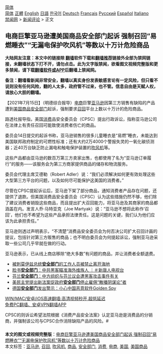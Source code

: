  <!-- 面包屑导航 --> <div class="breadcrumb"><!-- GTranslate: https://gtranslate.io/ -->  <div class="switcher notranslate">  <div class="selected">  <a href="#" onclick="return false;"> 简体</a>  </div>  <div class="option">  <a href="https://www.bannedbook.org" onclick="doGTranslate('zh-CN|zh-CN');jQuery('div.switcher div.selected a').html(jQuery(this).html());return false;" title="简体中文" class="nturl selected"> 简体</a>  <a href="https://www.bannedbook.org/zh-tw/" onclick="doGTranslate('zh-CN|zh-TW');jQuery('div.switcher div.selected a').html(jQuery(this).html());return false;" title="繁體中文" class="nturl"> 正體</a>  <a href="https://www.bannedbook.org/en/" onclick="doGTranslate('zh-CN|en');jQuery('div.switcher div.selected a').html(jQuery(this).html());return false;" title="English" class="nturl"> English</a>  <a href="https://www.bannedbook.org/ja/" onclick="doGTranslate('zh-CN|ja');jQuery('div.switcher div.selected a').html(jQuery(this).html());return false;" title="日本語" class="nturl"> 日語</a>  <a href="https://www.bannedbook.org/ko/" onclick="doGTranslate('zh-CN|ko');jQuery('div.switcher div.selected a').html(jQuery(this).html());return false;" title="한국어" class="nturl"> 한국어</a>  <a href="https://www.bannedbook.org/de/" onclick="doGTranslate('zh-CN|de');jQuery('div.switcher div.selected a').html(jQuery(this).html());return false;" title="Deutsch" class="nturl"> Deutsch</a>  <a href="https://www.bannedbook.org/fr/" onclick="doGTranslate('zh-CN|fr');jQuery('div.switcher div.selected a').html(jQuery(this).html());return false;" title="Français" class="nturl"> Français</a>  <a href="https://www.bannedbook.org/ru/" onclick="doGTranslate('zh-CN|ru');jQuery('div.switcher div.selected a').html(jQuery(this).html());return false;" title="Русский" class="nturl"> Русский</a>  <a href="https://www.bannedbook.org/es/" onclick="doGTranslate('zh-CN|es');jQuery('div.switcher div.selected a').html(jQuery(this).html());return false;" title="Español" class="nturl"> Español</a>  <a href="https://www.bannedbook.org/it/" onclick="doGTranslate('zh-CN|it');jQuery('div.switcher div.selected a').html(jQuery(this).html());return false;" title="Italiano" class="nturl"> Italiano</a>  </div>  </div>      <div class='breadcrumb-sub'><!-- Breadcrumb NavXT 6.3.0 --> <a href="https://www.bannedbook.org/" class="home">禁闻网</a> &gt; <a href="https://www.bannedbook.org/bnews/comments/" class="category">新闻评论</a> &gt; 正文</div></div><h2>电商巨擎亚马逊遭美国商品安全部门起诉 强制召回“易燃睡衣”“无漏电保护吹风机”等数以十万计危险商品</h2> <p class="notice"><b>大陆网友注意：本文中的链接除 <a href="https://github.com/bannedbook/fanqiang" >翻墙</a>软件下载和<a href="https://github.com/killgcd/justmysocks/blob/master/README.md">翻墙推荐</a>链接外全部为禁网链接，未翻墙状态下打不开，请勿点击。此为文字版禁闻，欲看图文视频完整版和更多禁闻，请下载<a href="https://github.com/bannedbook/fanqiang">翻墙软件或APP</a>后翻墙上禁闻网。</p><p>备注：翻墙看新闻非常安全，翻墙以真实身份发表敏感言论有一定风险，但只看不说则没有任何风险，翻的人太多，政府管不过来，也不管。信息自由是天赋人权，请放心大胆的翻墙。</b></p>  <div class="entry"> <p>              <a href="https://i2.wp.com/upload-images-bucket-v64rleca837do.s3.eu-west-1.amazonaws.com/wp-content/uploads/2021/07/15024304/%E4%BA%9A%E9%A9%AC%E9%80%8A-%E5%9B%BE.jpg?fit=1280%2C720&#038;ssl=1" data-caption=""></a>                            </p> <p>【2021年7月15日】（明德综合报导）<a href="https://www.bannedbook.org/bnews/tag/%E7%94%B5%E5%95%86/" class="st_tag internal_tag" rel="tag" title="标签 电商 下的日志">电商</a>巨擎<a href="https://www.bannedbook.org/bnews/tag/%e4%ba%9a%e9%a9%ac%e9%80%8a/" class="st_tag internal_tag" rel="tag" title="标签 亚马逊 下的日志">亚马逊</a>因第三方销售有缺陷的产品遭到<a href="https://www.bannedbook.org/bnews/tag/%e7%be%8e%e5%9b%bd/" class="st_tag internal_tag" rel="tag" title="标签 美国 下的日志">美国</a><a href="https://www.bannedbook.org/bnews/tag/%E5%95%86%E5%93%81/" class="st_tag internal_tag" rel="tag" title="标签 商品 下的日志">商品</a><a href="https://www.bannedbook.org/bnews/tag/%E5%AE%89%E5%85%A8%E9%83%A8%E9%97%A8/" class="st_tag internal_tag" rel="tag" title="标签 安全部门 下的日志">安全部门</a>起诉，强制要求<a href="https://www.bannedbook.org/bnews/tag/%E5%8F%AC%E5%9B%9E/" class="st_tag internal_tag" rel="tag" title="标签 召回 下的日志">召回</a>平台上数以十万计的危险商品。</p>  <p>路透社报导指，美国<a href="https://www.bannedbook.org/bnews/tag/%e6%b6%88%e8%b4%b9/" class="st_tag internal_tag" rel="tag" title="标签 消费 下的日志">消费</a>品安全委员会（CPSC）提出行政诉讼，指称亚马逊公司在法律上有责任召回可能致使消费者伤亡的商品。</p> <p>委员会14日提交的起诉书称，亚马逊销售的很多儿童睡衣是“易燃”睡衣，未能达到美国联邦政府制定的可燃性标准；还有大约2万4000个警报失灵的一氧化碳侦测器；近40万台缺乏防止漏电和触电保护装置的<a href="https://www.bannedbook.org/bnews/tag/%E5%90%B9%E9%A3%8E%E6%9C%BA/" class="st_tag internal_tag" rel="tag" title="标签 吹风机 下的日志">吹风机</a>等。</p>  <p>这些产品都由亚马逊的数百万第三方卖家出售，也都使用了名为“亚马逊订单履行”的服务——该服务会为第三方商家提供商品的储存和物流服务。</p> <p>委员会代理主席艾德勒（Robert Adler）说：“我们必须解决如何更有效处理这些大型第三方平台的问题，以及如何尽可能保护这美国的消费者。”</p>  <p>尽管在CPSC提起诉讼后，亚马逊下架了部分商品，通知消费者产品存在问题，还提供了退款。但美国消费品安全委员会（CPSC）认为这些措施仍然不够，他们除了建议消费者销毁这些商品，而且提出扩大召回能力，将亚马逊及其商家的商品都涵盖在内。发言人乔·马特亚克（Joe Martyak）说：“亚马逊不想将此称作‘召回’，他们也不希望为这些产品承担法律责任。这是问题的关键，我们认为他们应该为此承担责任。”</p> <p>亚马逊则透过声明表示，“不清楚”消费品安全委员会为何否决公司扩大召回计画的提议，包括针对第三方贩售的商品；也不明白委员会为何提起诉讼，强制亚马逊采取一些公司几乎早就在做的行动。</p>  <p>亚马逊表示，已从线上商店移除“绝大多数”有问题的商品，并让消费者全额退费。</p> <ul class='op-related-articles' title='相关阅读'> <li><a href='https://www.bannedbook.org/bnews/baitai/20210712/1585325.html' target='_blank'>被刺莫伊兹总统<b>安全部门</b>的工作人员被禁止离开海地</a></li> <li><a href='https://www.bannedbook.org/bnews/bannedvideo/20210325/1512471.html' target='_blank'>脸书<b>安全部门</b>：中共黑客瞄准海外维族人 ｜＃新唐人电视台</a></li> <li><a href='https://www.bannedbook.org/bnews/ssgc/20210320/1508644.html' target='_blank'>芬兰<b>安全部门</b>：中方组织与芬兰议会遭黑客攻击事件有关</a></li> <li><a href='https://www.bannedbook.org/bnews/comments/20210210/1485152.html' target='_blank'>美民主党提出新法案促政府<b>安全部门</b>停止雇佣“散播阴谋论”者</a></li> <li><a href='https://www.bannedbook.org/bnews/headline/20200823/1384231.html' target='_blank'>德国<b>安全部门</b>发出警示：小心中国恶意软件Golden Spy</a></li> </ul> <p class="texttj"> <a href="https://github.com/bannedbook/fanqiang/wiki/V2ray%E6%9C%BA%E5%9C%BA" target="_blank">WIN/MAC/安卓/iOS高速翻墙:高清视频秒开,超低延迟</a><br/> <a href="https://github.com/bannedbook/fanqiang/wiki/%E7%A6%81%E9%97%BB%E7%BD%91%E5%AE%89%E5%8D%93%E7%BF%BB%E5%A2%99%E6%96%B0%E9%97%BBAPP" target="_blank">免费PC翻墙、安卓VPN翻墙APP</a></p><p>CPSC的则诉讼希望法院根据《消费产品安全法案》认定亚马逊是消费品的分销商，并强制该公司与CPSC合作消除缺陷产品的风险。#</p><a name='sharetosocial'></a>  <div style="margin-bottom:5px;padding-bottom:5px;clear:both"> <div id="archive-pix-1" class="banner-ads"> <!-- AuctionX Display platform tag START --> <div id="26318x728x90x621x_ADSLOT2" clicktrack="%%CLICK_URL_ESC%%"></div> <!-- AuctionX Display platform tag END --> </div> <div id="archive-pix-2" class="banner-ads"> <!-- AuctionX Display platform tag START --> <div id="26315x300x250x621x_ADSLOT2" clicktrack="%%CLICK_URL_ESC%%"></div> <!-- AuctionX Display platform tag END --> </div> </div>    <div id="archive-pix-1" class="banner-ads"> <!-- AuctionX Display platform tag START --> <div id="26318x728x90x621x_ADSLOT3" clicktrack="%%CLICK_URL_ESC%%"></div> <!-- AuctionX Display platform tag END --> </div> <div><b>本文的图文或视频完整版</b>：<a href='https://www.bannedbook.org/bnews/comments/20210715/1587494.html'>电商巨擎亚马逊遭美国商品安全部门起诉 强制召回“易燃睡衣”“无漏电保护吹风机”等数以十万计危险商品</a></div>  </div><!--END ENTRY--> <div class="postfooter"> <div>本文标签：<a href="https://www.bannedbook.org/bnews/tag/%e4%ba%9a%e9%a9%ac%e9%80%8a/" rel="tag">亚马逊</a>, <a href="https://www.bannedbook.org/bnews/tag/%E5%8F%AC%E5%9B%9E/" rel="tag">召回</a>, <a href="https://www.bannedbook.org/bnews/tag/%E5%90%B9%E9%A3%8E%E6%9C%BA/" rel="tag">吹风机</a>, <a href="https://www.bannedbook.org/bnews/tag/%E5%95%86%E5%93%81/" rel="tag">商品</a>, <a href="https://www.bannedbook.org/bnews/tag/%E5%AE%89%E5%85%A8%E9%83%A8%E9%97%A8/" rel="tag">安全部门</a>, <a href="https://www.bannedbook.org/bnews/tag/%e6%b6%88%e8%b4%b9/" rel="tag">消费</a>, <a href="https://www.bannedbook.org/bnews/tag/%E7%94%B5%E5%95%86/" rel="tag">电商</a>, <a href="https://www.bannedbook.org/bnews/tag/%e7%be%8e%e5%9b%bd/" rel="tag">美国</a>, <a href="https://www.bannedbook.org/bnews/tag/%E7%BE%8E%E5%9B%BD%E5%95%86%E5%93%81/" rel="tag">美国商品</a></div>  </div><!--END POSTFOOTER--> 